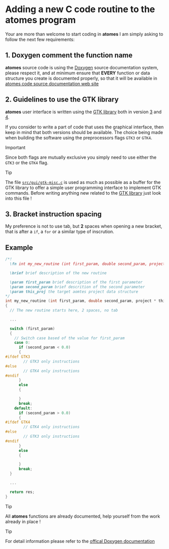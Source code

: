 # Adding a new C code routine to the **atomes** program

Your are more than welcome to start coding in **atomes** I am simply asking to follow the next few requirements: 

## 1. Doxygen comment the function name

**atomes** source code is using the [Doxygen][doxygen] source documentation system, please respect it, and at minimum ensure that **EVERY** function or data structure you create is documented properly, so that it will be available in [atomes code source documentation web site][atomes_doxygen]

## 2. Guidelines to use the GTK library

**atomes** user interface is written using the [GTK library][gtk] both in version [3][gtk3] and [4][gtk4]. 

If you consider to write a part of code that uses the graphical interface, then keep in mind that both versions should be available. 
The choice being made when building the software using the preprocessors flags `GTK3` or `GTK4`. 

> [!IMPORTANT]
> Since both flags are mutually exclusive you simply need to use either the `GTK3` or the `GTK4` flag.

> [!TIP]
> The file [`src/gui/gtk-misc.c`][gtk-misc.c] is used as much as possible as a buffer for the GTK library
> to offer a simple user programming interface to implement GTK commands. 
> Before writing anything new related to the [GTK library][gtk] just look into this file !

## 3. Bracket instruction spacing

My preference is not to use tab, but **2** spaces when opening a new bracket, that is after a `if`, a `for` or a similar type of inscrution. 

## Example

```C
/*!
  \fn int my_new_routine (int first_param, double second_param, project * this_proj)

  \brief brief description of the new routine

  \param first_param brief description of the first parameter
  \param second_param brief descrition of the second parameter
  \param this_proj the target aomtes project data structure
*/
int my_new_routine (int first_param, double second_param, project * this_proj)
{
  // The new routine starts here, 2 spaces, no tab 

  ...

  switch (first_param)
  {
    // Switch case based of the value for first_param
    case 0:
      if (second_param < 0.0)
      {
#ifdef GTK3
        // GTK3 only instructions
#else
        // GTK4 only instructions
#endif 
      }
      else
      {

      }
      break;
    default:    
      if (second_param > 0.0)
      {
#ifdef GTK4
        // GTK4 only instructions
#else
        // GTK3 only instructions
#endif
      }
      else
      {

      }
      break;
  }

  ...

  return res;
}
```

> [!TIP]
> All **atomes** functions are already documented, help yourself from the work already in place !

> [!TIP]
> For detail information please refer to the [offical Doxygen documentation][doxydoc]
 
[Doxygen]:https://www.doxygen.nl/
[atomes_doxygen]:https://slookeur.github.io/atomes-doxygen/index.html
[doxydoc]:https://www.doxygen.nl/manual/
[gtk]:https://www.gtk.org/
[gtk3]:https://docs.gtk.org/gtk3/
[gtk4]:https://docs.gtk.org/gtk4/
[gtk-misc.c]:https://slookeur.github.io/atomes-doxygen/d8/d90/gtk-misc_8c.html
